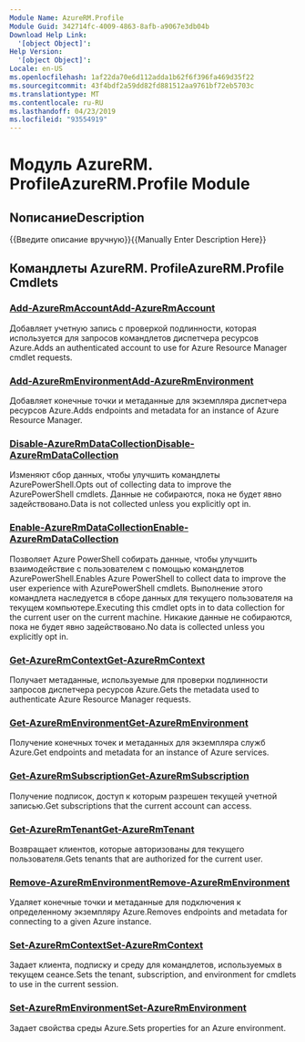 ```yaml
---
Module Name: AzureRM.Profile
Module Guid: 342714fc-4009-4863-8afb-a9067e3db04b
Download Help Link:
  '[object Object]': 
Help Version:
  '[object Object]': 
Locale: en-US
ms.openlocfilehash: 1af22da70e6d112adda1b62f6f396fa469d35f22
ms.sourcegitcommit: 43f4bdf2a59dd82fd881512aa9761bf72eb5703c
ms.translationtype: MT
ms.contentlocale: ru-RU
ms.lasthandoff: 04/23/2019
ms.locfileid: "93554919"
---
```

# <span data-ttu-id="10747-101">Модуль AzureRM. Profile</span><span class="sxs-lookup"><span data-stu-id="10747-101">AzureRM.Profile Module</span></span>
## <span data-ttu-id="10747-102">Nописание</span><span class="sxs-lookup"><span data-stu-id="10747-102">Description</span></span>
<span data-ttu-id="10747-103">{{Введите описание вручную}}</span><span class="sxs-lookup"><span data-stu-id="10747-103">{{Manually Enter Description Here}}</span></span>

## <span data-ttu-id="10747-104">Командлеты AzureRM. Profile</span><span class="sxs-lookup"><span data-stu-id="10747-104">AzureRM.Profile Cmdlets</span></span>
### [<span data-ttu-id="10747-105">Add-AzureRmAccount</span><span class="sxs-lookup"><span data-stu-id="10747-105">Add-AzureRmAccount</span></span>](Add-AzureRmAccount.md)
<span data-ttu-id="10747-106">Добавляет учетную запись с проверкой подлинности, которая используется для запросов командлетов диспетчера ресурсов Azure.</span><span class="sxs-lookup"><span data-stu-id="10747-106">Adds an authenticated account to use for Azure Resource Manager cmdlet requests.</span></span>

### [<span data-ttu-id="10747-107">Add-AzureRmEnvironment</span><span class="sxs-lookup"><span data-stu-id="10747-107">Add-AzureRmEnvironment</span></span>](Add-AzureRmEnvironment.md)
<span data-ttu-id="10747-108">Добавляет конечные точки и метаданные для экземпляра диспетчера ресурсов Azure.</span><span class="sxs-lookup"><span data-stu-id="10747-108">Adds endpoints and metadata for an instance of Azure Resource Manager.</span></span>

### [<span data-ttu-id="10747-109">Disable-AzureRmDataCollection</span><span class="sxs-lookup"><span data-stu-id="10747-109">Disable-AzureRmDataCollection</span></span>](Disable-AzureRmDataCollection.md)
<span data-ttu-id="10747-110">Изменяют сбор данных, чтобы улучшить командлеты AzurePowerShell.</span><span class="sxs-lookup"><span data-stu-id="10747-110">Opts out of collecting data to improve the AzurePowerShell cmdlets.</span></span> <span data-ttu-id="10747-111">Данные не собираются, пока не будет явно задействовано.</span><span class="sxs-lookup"><span data-stu-id="10747-111">Data is not collected unless you explicitly opt in.</span></span>

### [<span data-ttu-id="10747-112">Enable-AzureRmDataCollection</span><span class="sxs-lookup"><span data-stu-id="10747-112">Enable-AzureRmDataCollection</span></span>](Enable-AzureRmDataCollection.md)
<span data-ttu-id="10747-113">Позволяет Azure PowerShell собирать данные, чтобы улучшить взаимодействие с пользователем с помощью командлетов AzurePowerShell.</span><span class="sxs-lookup"><span data-stu-id="10747-113">Enables Azure PowerShell to collect data to improve the user experience with AzurePowerShell cmdlets.</span></span>
<span data-ttu-id="10747-114">Выполнение этого командлета наследуется в сборе данных для текущего пользователя на текущем компьютере.</span><span class="sxs-lookup"><span data-stu-id="10747-114">Executing this cmdlet opts in to data collection for the current user on the current machine.</span></span>
<span data-ttu-id="10747-115">Никакие данные не собираются, пока не будет явно задействовано.</span><span class="sxs-lookup"><span data-stu-id="10747-115">No data is collected unless you explicitly opt in.</span></span>

### [<span data-ttu-id="10747-116">Get-AzureRmContext</span><span class="sxs-lookup"><span data-stu-id="10747-116">Get-AzureRmContext</span></span>](Get-AzureRmContext.md)
<span data-ttu-id="10747-117">Получает метаданные, используемые для проверки подлинности запросов диспетчера ресурсов Azure.</span><span class="sxs-lookup"><span data-stu-id="10747-117">Gets the metadata used to authenticate Azure Resource Manager requests.</span></span>

### [<span data-ttu-id="10747-118">Get-AzureRmEnvironment</span><span class="sxs-lookup"><span data-stu-id="10747-118">Get-AzureRmEnvironment</span></span>](Get-AzureRmEnvironment.md)
<span data-ttu-id="10747-119">Получение конечных точек и метаданных для экземпляра служб Azure.</span><span class="sxs-lookup"><span data-stu-id="10747-119">Get endpoints and metadata for an instance of Azure services.</span></span>

### [<span data-ttu-id="10747-120">Get-AzureRmSubscription</span><span class="sxs-lookup"><span data-stu-id="10747-120">Get-AzureRmSubscription</span></span>](Get-AzureRmSubscription.md)
<span data-ttu-id="10747-121">Получение подписок, доступ к которым разрешен текущей учетной записью.</span><span class="sxs-lookup"><span data-stu-id="10747-121">Get subscriptions that the current account can access.</span></span>

### [<span data-ttu-id="10747-122">Get-AzureRmTenant</span><span class="sxs-lookup"><span data-stu-id="10747-122">Get-AzureRmTenant</span></span>](Get-AzureRmTenant.md)
<span data-ttu-id="10747-123">Возвращает клиентов, которые авторизованы для текущего пользователя.</span><span class="sxs-lookup"><span data-stu-id="10747-123">Gets tenants that are authorized for the current user.</span></span>

### [<span data-ttu-id="10747-124">Remove-AzureRmEnvironment</span><span class="sxs-lookup"><span data-stu-id="10747-124">Remove-AzureRmEnvironment</span></span>](Remove-AzureRmEnvironment.md)
<span data-ttu-id="10747-125">Удаляет конечные точки и метаданные для подключения к определенному экземпляру Azure.</span><span class="sxs-lookup"><span data-stu-id="10747-125">Removes endpoints and metadata for connecting to a given Azure instance.</span></span>

### [<span data-ttu-id="10747-126">Set-AzureRmContext</span><span class="sxs-lookup"><span data-stu-id="10747-126">Set-AzureRmContext</span></span>](Set-AzureRmContext.md)
<span data-ttu-id="10747-127">Задает клиента, подписку и среду для командлетов, используемых в текущем сеансе.</span><span class="sxs-lookup"><span data-stu-id="10747-127">Sets the tenant, subscription, and environment for cmdlets to use in the current session.</span></span>

### [<span data-ttu-id="10747-128">Set-AzureRmEnvironment</span><span class="sxs-lookup"><span data-stu-id="10747-128">Set-AzureRmEnvironment</span></span>](Set-AzureRmEnvironment.md)
<span data-ttu-id="10747-129">Задает свойства среды Azure.</span><span class="sxs-lookup"><span data-stu-id="10747-129">Sets properties for an Azure environment.</span></span>


